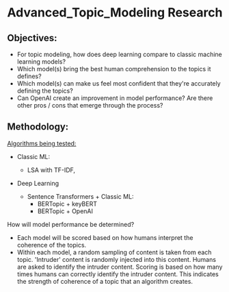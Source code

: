# Advanced_Topic_Modeling Research

## Objectives: 
- For topic modeling, how does deep learning compare to classic machine learning models? 
- Which model(s) bring the best human comprehension to the topics it defines? 
- Which model(s) can make us feel most confident that they're accurately defining the topics? 
- Can OpenAI create an improvement in model performance? Are there other pros / cons that emerge through the process? 


## Methodology:
<ins>Algorithms being tested:</ins>

- Classic ML:
  - LSA with TF-IDF, 

- Deep Learning
  - Sentence Transformers + Classic ML:
    - BERTopic + keyBERT
    - BERTopic + OpenAI

How will model performance be determined? 
- Each model will be scored based on how humans interpret the coherence of the topics. 
- Within each model, a random sampling of content is taken from each topic. 'Intruder' content is randomly injected into this content. Humans are asked to identify the intruder content. Scoring is based on how many times humans can correctly identify the intruder content. This indicates the strength of coherence of a topic that an algorithm creates.   


